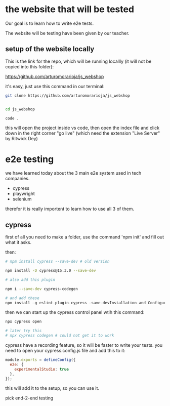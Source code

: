 # the website that will be tested

Our goal is to learn how to write e2e tests.

The website will be testing have been given by our teacher.

## setup of the website locally

This is the link for the repo, which will be running locallly (it will not be copied into this folder):


https://github.com/arturomorarioja/js_webshop

it's easy, just use this command in our terminal: 
```bash
git clone https://github.com/arturomorarioja/js_webshop


cd js_webshop

code .
```

this will open the project inside vs code, then open the index file and click down in the right corner "go live" (which need the extension "Live Server" by Ritwick Dey)

# e2e testing

we have learned today about the 3 main e2e system used in tech companies.
- cypress
- playwright
- selenium

therefor it is really importent to learn how to use all 3 of them.

## cypress

first of all you need to make a folder, use the command 'npm init' and fill out what it asks.

then:

```bash
# npm install cypress --save-dev # old version

npm install -D cypress@15.3.0 --save-dev

# also add this plugin

npm i --save-dev cypress-codegen

# and add these
npm install –g eslint-plugin-cypress –save-devInstallation and Configuration


```
then we can start up the cypress control panel wtih this command:
```bash
npx cypress open

# later try this 
# npx cypress codegen # could not get it to work
```

cypress have a recording feature, so it will be faster to write your tests.
you need to open your cypress.config.js file and add this to it:

```javascript
module.exports = defineConfig({
  e2e: {
    experimentalStudio: true
  },
});
```
this will add it to the setup, so you can use it.


pick end-2-end testing


 